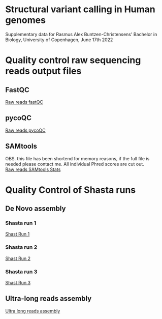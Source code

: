 # Structural variant calling in Human genomes
Supplementary data for Rasmus Alex Buntzen-Christensens' Bachelor in Biology, University of Copenhagen, June 17th 2022

# Quality control raw sequencing reads output files
## FastQC
[Raw reads fastQC](https://github.com/RasmusBuntzen/Structural-variant-calling-in-Human-genomes/blob/d61917a1b2110432199c7ec07c749a649a92cbeb/RawReads_fastqc.html)

## pycoQC
[Raw reads pycoQC](https://github.com/RasmusBuntzen/Structural-variant-calling-in-Human-genomes/blob/a9c3dab55bb0e8c7fa6c64927a414267076f8f87/RawReads_pycoQC.zip)

## SAMtools 
OBS. this file has been shortend for memory reasons, if the full file is needed please contact me. All individual Phred scores are cut out. <br />
[Raw reads SAMtools Stats](https://github.com/RasmusBuntzen/Structural-variant-calling-in-Human-genomes/blob/35c1a3c51a9eb80cea055190ab57c02b5809277b/RawReads_samtoolsStats_shortend.txt)

# Quality Control of Shasta runs
## De Novo assembly
### Shasta run 1
[Shast Run 1](https://github.com/RasmusBuntzen/Structural-variant-calling-in-Human-genomes/blob/2c883bd4dda96bd6ec4f904cc9ea484374e6bdd0/Shasta_Run1.html)
### Shasta run 2
[Shast Run 2](https://github.com/RasmusBuntzen/Structural-variant-calling-in-Human-genomes/blob/2c883bd4dda96bd6ec4f904cc9ea484374e6bdd0/Shasta_Run2.html)
### Shasta run 3
[Shast Run 3](https://github.com/RasmusBuntzen/Structural-variant-calling-in-Human-genomes/blob/2c883bd4dda96bd6ec4f904cc9ea484374e6bdd0/Shasta_Run3.html)
## Ultra-long reads assembly
[Ultra long reads assembly](https://github.com/RasmusBuntzen/Structural-variant-calling-in-Human-genomes/blob/f1920eb29cb1b141b63f52d0215ce25d5babf542/UltraLongReads.html)
